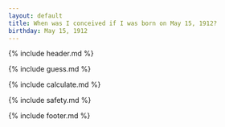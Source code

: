 ```yaml
---
layout: default
title: When was I conceived if I was born on May 15, 1912?
birthday: May 15, 1912
---
```


{% include header.md %}

{% include guess.md %}

{% include calculate.md %}

{% include safety.md %}

{% include footer.md %}



